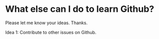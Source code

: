 # What else can I do to learn Github?


Please let me know your ideas. Thanks.


Idea 1:
Contribute to other issues on Github.
